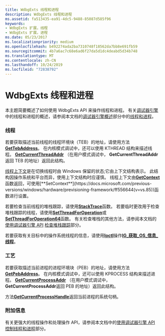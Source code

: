 ```yaml
---
title: WdbgExts 线程和进程
description: WdbgExts 线程和进程
ms.assetid: fa513435-ea91-4dc5-9488-85087d585f96
keywords:
- WdbgExts 扩展，线程
- WdbgExts 扩展，进程
ms.date: 05/23/2017
ms.localizationpriority: medium
ms.openlocfilehash: b492274ada2ba7310748f18562da7bb8e691fb59
ms.sourcegitcommit: 4b7a6ac7c68e6ad6f27da5d1dc4deabd5d34b748
ms.translationtype: MT
ms.contentlocale: zh-CN
ms.lasthandoff: 10/24/2019
ms.locfileid: "72838792"
---
```

# <a name="wdbgexts-threads-and-processes"></a>WdbgExts 线程和进程


本主题简要概述了如何使用 WdbgExts API 来操作线程和进程。 有关[调试器引擎](introduction.md#debugger-engine)中的线程和进程的概述，请参阅本文档的[调试器引擎概述](debugger-engine-overview.md)部分中的[线程和进程](threads-and-processes.md)。

### <a name="span-idthreadsspanspan-idthreadsspanthreads"></a><span id="threads"></span><span id="THREADS"></span>线程

若要获取描述当前线程的线程环境块（TEB）的地址，请使用方法[**GetTebAddress**](https://docs.microsoft.com/windows-hardware/drivers/ddi/wdbgexts/nf-wdbgexts-gettebaddress)。 在内核模式调试中，还可以使用 KTHREAD 结构来描述线程。 [**GetCurrentThreadAddr**](https://docs.microsoft.com/windows-hardware/drivers/ddi/wdbgexts/nf-wdbgexts-getcurrentthreadaddr) （在用户模式调试中， **GetCurrentThreadAddr**返回 TEB 的地址）返回此结构。

[线程上下文](scopes-and-symbol-groups.md#thread-context)是在切换线程时由 Windows 保留的状态;它由上下文结构表示。 此结构因操作系统和平台而异，使用上下文结构时应谨慎。 线程上下文由[**GetContext**](https://docs.microsoft.com/previous-versions/windows/hardware/previsioning-framework/ff545736(v=vs.85))函数返回，可使用[**SetContext**](https://docs.microsoft.com/previous-versions/windows/hardware/previsioning-framework/ff556644(v=vs.85))函数进行设置。

若要检查当前线程的堆栈跟踪，请使用[**StackTrace**](https://docs.microsoft.com/windows-hardware/drivers/ddi/wdbgexts/nc-wdbgexts-pwindbg_stacktrace_routine)函数。 若要临时更改用于检查堆栈跟踪的线程，请使用[**SetThreadForOperation**](https://docs.microsoft.com/windows-hardware/drivers/ddi/wdbgexts/nf-wdbgexts-setthreadforoperation)或[**SetThreadForOperation64**](https://docs.microsoft.com/windows-hardware/drivers/ddi/wdbgexts/nf-wdbgexts-setthreadforoperation64)函数。 有关检查堆栈的其他方法，请参阅本文档的[使用调试器引擎 API](using-the-debugger-engine-api.md) [检查堆栈跟踪](examining-the-stack-trace.md)部分。

若要获取有关目标中的操作系统线程的信息，请使用[**Ioctl**](https://docs.microsoft.com/windows-hardware/drivers/ddi/wdbgexts/nc-wdbgexts-pwindbg_ioctl_routine)操作[**IG\_获取\_OS\_信息\_线程**](https://docs.microsoft.com/windows-hardware/drivers/ddi/wdbgexts/ns-wdbgexts-_wdbgexts_thread_os_info)。

### <a name="span-idprocessesspanspan-idprocessesspanprocesses"></a><span id="processes"></span><span id="PROCESSES"></span>工艺

若要获取描述当前进程的进程环境块（PEB）的地址，请使用方法[**GetPebAddress**](https://docs.microsoft.com/windows-hardware/drivers/ddi/wdbgexts/nf-wdbgexts-getpebaddress)。 在内核模式调试中，还可以使用 KPROCESS 结构来描述进程。 [**GetCurrentProcessAddr**](https://docs.microsoft.com/windows-hardware/drivers/ddi/wdbgexts/nf-wdbgexts-getcurrentprocessaddr) （在用户模式调试中， **GetCurrentProcessAddr**返回 PEB 的地址）返回此结构。

方法[**GetCurrentProcessHandle**](https://docs.microsoft.com/windows-hardware/drivers/ddi/dbgeng/nf-dbgeng-idebugsystemobjects-getcurrentprocesshandle)返回当前进程的系统句柄。

### <a name="span-idadditional_informationspanspan-idadditional_informationspanadditional-information"></a><span id="additional_information"></span><span id="ADDITIONAL_INFORMATION"></span>附加信息

有关更强大的线程操作和处理操作 API，请参阅本文档中的[使用调试器引擎 API](using-the-debugger-engine-api.md) [控制线程和进程](controlling-threads-and-processes.md)部分。

 

 





